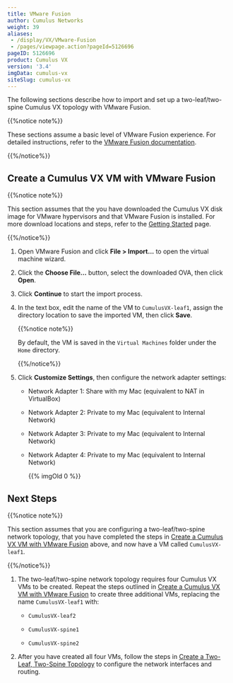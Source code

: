 ```yaml
---
title: VMware Fusion
author: Cumulus Networks
weight: 39
aliases:
 - /display/VX/VMware-Fusion
 - /pages/viewpage.action?pageId=5126696
pageID: 5126696
product: Cumulus VX
version: '3.4'
imgData: cumulus-vx
siteSlug: cumulus-vx
---
```

The following sections describe how to import and set up a
two-leaf/two-spine Cumulus VX topology with VMware Fusion.

{{%notice note%}}

These sections assume a basic level of VMware Fusion experience. For
detailed instructions, refer to the [VMware Fusion
documentation](https://www.vmware.com/support/pubs/fusion_pubs.html).

{{%/notice%}}

## Create a Cumulus VX VM with VMware Fusion</span>

{{%notice note%}}

This section assumes that the you have downloaded the Cumulus VX disk
image for VMware hypervisors and that VMware Fusion is installed. For
more download locations and steps, refer to the [Getting
Started](/cumulus-vx/Getting-Started/) page.

{{%/notice%}}

1.  Open VMware Fusion and click **File \> Import...** to open the
    virtual machine wizard.

2.  Click the **Choose File...** button, select the downloaded OVA, then
    click **Open**.

3.  Click **Continue** to start the import process.

4.  In the text box, edit the name of the VM to `CumulusVX-leaf1`,
    assign the directory location to save the imported VM, then click
    **Save**.
    
    {{%notice note%}}
    
    By default, the VM is saved in the `Virtual Machines` folder under
    the `Home` directory.
    
    {{%/notice%}}

5.  Click **Customize Settings**, then configure the network adapter
    settings:
    
      - Network Adapter 1: Share with my Mac (equivalent to NAT in
        VirtualBox)
    
      - Network Adapter 2: Private to my Mac (equivalent to Internal
        Network)
    
      - Network Adapter 3: Private to my Mac (equivalent to Internal
        Network)
    
      - Network Adapter 4: Private to my Mac (equivalent to Internal
        Network)
        
        {{% imgOld 0 %}}

## Next Steps</span>

{{%notice note%}}

This section assumes that you are configuring a two-leaf/two-spine
network topology, that you have completed the steps in [Create a Cumulus
VX VM with VMware
Fusion](#src-5126696_VMwareFusion-CreateaCumulusVXVirtualMachinewithVMwareFusion)
above, and now have a VM called `CumulusVX-leaf1`.

{{%/notice%}}

1.  The two-leaf/two-spine network topology requires four Cumulus VX VMs
    to be created. Repeat the steps outlined in [Create a Cumulus VX VM
    with VMware
    Fusion](#src-5126696_VMwareFusion-CreateaCumulusVXVirtualMachinewithVMwareFusion)
    to create three additional VMs, replacing the name `CumulusVX-leaf1`
    with:
    
      - `CumulusVX-leaf2`
    
      - `CumulusVX-spine1`
    
      - `CumulusVX-spine2`

2.  After you have created all four VMs, follow the steps in [Create a
    Two-Leaf, Two-Spine
    Topology](/cumulus-vx/Create-a-Two-Leaf-Two-Spine-Topology) to
    configure the network interfaces and routing.

<article id="html-search-results" class="ht-content" style="display: none;">

</article>

<footer id="ht-footer">

</footer>
